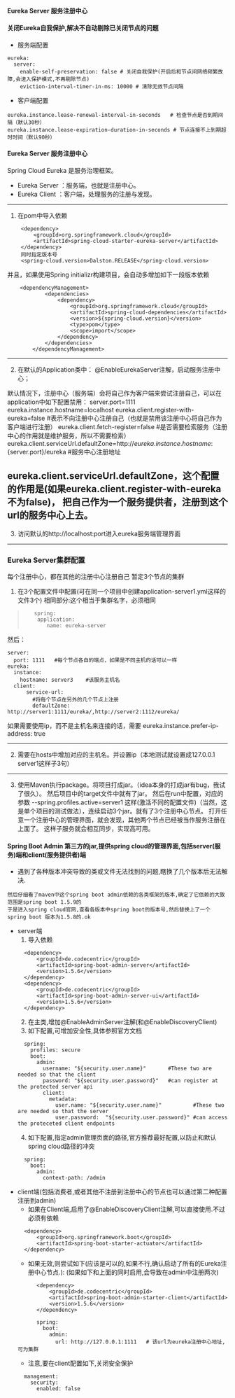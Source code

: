 #### Eureka Server 服务注册中心


#### 关闭Eureka自我保护,解决不自动剔除已关闭节点的问题
* 服务端配置
>
    eureka:
      server:
        enable-self-preservation: false # 关闭自我保护(开启后和节点间网络频繁故障,会进入保护模式,不再剔除节点)
        eviction-interval-timer-in-ms: 10000 # 清除无效节点间隔
>
* 客户端配置
>
    eureka.instance.lease-renewal-interval-in-seconds	# 检查节点是否到期间隔（默认30秒）
    eureka.instance.lease-expiration-duration-in-seconds # 节点连接不上到期超时时间（默认90秒）
>

#### Eureka Server 服务注册中心
Spring Cloud Eureka 是服务治理框架。
* Eureka Server ：服务端，也就是注册中心。
* Eureka Client ：客户端，处理服务的注册与发现。
---
1. 在pom中导入依赖

        <dependency>
			<groupId>org.springframework.cloud</groupId>
			<artifactId>spring-cloud-starter-eureka-server</artifactId>
		</dependency>
		同时指定版本号
		<spring-cloud.version>Dalston.RELEASE</spring-cloud.version>
并且，如果使用Spring initializr构建项目，会自动多增加如下一段版本依赖
        
        <dependencyManagement>
        		<dependencies>
        			<dependency>
        				<groupId>org.springframework.cloud</groupId>
        				<artifactId>spring-cloud-dependencies</artifactId>
        				<version>${spring-cloud.version}</version>
        				<type>pom</type>
        				<scope>import</scope>
        			</dependency>
        		</dependencies>
        	</dependencyManagement>
---
2. 在默认的Application类中：
@EnableEurekaServer注解，启动服务注册中心；

默认情况下，注册中心（服务端）会将自己作为客户端来尝试注册自己，可以在application中如下配置禁用：
server.port=1111 
eureka.instance.hostname=localhost 
eureka.client.register-with-eureka=false #表示不向注册中心注册自己（也就是禁用该注册中心将自己作为客户端进行注册）
eureka.client.fetch-register=false #是否需要检索服务（注册中心的作用就是维护服务，所以不需要检索）
eureka.client.serviceUrl.defaultZone=http://${eureka.instance.hostname}:${server.port}/eureka #服务中心注册地址

eureka.client.serviceUrl.defaultZone，这个配置的作用是(如果eureka.client.register-with-eureka不为false)，
把自己作为一个服务提供者，注册到这个url的服务中心上去。
---
3. 访问默认的http://localhost:port进入eureka服务端管理界面
---
### Eureka Server集群配置
每个注册中心，都在其他的注册中心注册自己
暂定3个节点的集群
1. 在3个配置文件中配置(可在同一个项目中创建application-server1.yml这样的文件3个)
相同部分:这个相当于集群名字，必须相同
>        spring:
>         application:
>            name: eureka-server
然后：

    server:
      port: 1111   #每个节点各自的端点，如果是不同主机的话可以一样
    eureka:
      instance:
        hostname: server3    #该服务主机名
      client:
          service-url:
            #将每个节点在另外的几个节点上注册
            defaultZone: http://server1:1111/eureka/,http://server2:1112/eureka/  
     
如果需要使用ip，而不是主机名来连接的话，需要
eureka.instance.prefer-ip-address: true

---
2. 需要在hosts中增加对应的主机名。并设置ip（本地测试就设置成127.0.0.1 server1这样子3句）
---
3. 使用Maven执行package。将项目打成jar。（idea本身的打成jar有bug，我试了很久）。
然后项目中的target文件中就有了jar。
然后在run中配置，对应的参数 --spring.profiles.active=server1 这样(激活不同的配置文件)（当然，这是单个项目的测试做法），连续启动3个jar。就有了3个注册中心节点。
打开任意一个注册中心的管理界面，就会发现，其他两个节点已经被当作服务注册在上面了。
这样子服务就会相互同步，实现高可用。



#### Spring Boot Admin  第三方的jar,提供spring cloud的管理界面,包括server(服务)端和client(服务提供者)端
* 遇到了各种版本冲突导致的类或文件无法找到的问题,瞎换了几个版本后无法解决.
>
    然后仔细看了maven中这个spring boot admin依赖的各类框架的版本,确定了它依赖的大致范围是spring boot 1.5.9的
    于是进入spring cloud官网,查看各版本中spring boot的版本号,然后替换上了一个spring boot 版本为1.5.8的.ok
>
* server端
    1. 导入依赖
    >
        <dependency>
            <groupId>de.codecentric</groupId>
            <artifactId>spring-boot-admin-server</artifactId>
            <version>1.5.6</version>
        </dependency>
        <dependency>
            <groupId>de.codecentric</groupId>
            <artifactId>spring-boot-admin-server-ui</artifactId>
            <version>1.5.6</version>
        </dependency>
    >
    2. 在主类,增加@EnableAdminServer注解(和@EnableDiscoveryClient)
    3. 如下配置,可增加安全性,具体参照官方文档
    >
        spring:
          profiles: secure
          boot:
            admin:
              username: "${security.user.name}"       #These two are needed so that the client
              password: "${security.user.password}"   #can register at the protected server api
              client:
                metadata:
                  user.name: "${security.user.name}"          #These two are needed so that the server
                  user.password:  "${security.user.password}" #can access the proteceted client endpoints
    >
    4. 如下配置,指定admin管理页面的路径,官方推荐最好配置,以防止和默认spring cloud路径的冲突
    >
        spring:
          boot:
            admin:
              context-path: /admin        
    >
* client端(包括消费者,或者其他不注册到注册中心的节点也可以通过第二种配置注册到admin)
    * 如果在Client端,启用了@EnableDiscoveryClient注解,可以直接使用.不过必须有依赖
    >
        <dependency>
            <groupId>org.springframework.boot</groupId>
            <artifactId>spring-boot-starter-actuator</artifactId>
        </dependency>
    >
    * 如果无效,则尝试如下(应该是可以的,如果不行,确认启动了所有的Eureka注册中心节点.):
    (如果如下和上面的同时启用,会导致在admin中注册两次)
    >
    		<dependency>
    			<groupId>de.codecentric</groupId>
    			<artifactId>spring-boot-admin-starter-client</artifactId>
    			<version>1.5.6</version>
    		</dependency>
    		
    		spring:
              boot:
                admin:
                  url: http://127.0.0.1:1111   # 该url为eureka注册中心地址,可为集群
    >
    * 注意,要在client配置如下,关闭安全保护
    >
        management:
          security:
            enabled: false
    >







